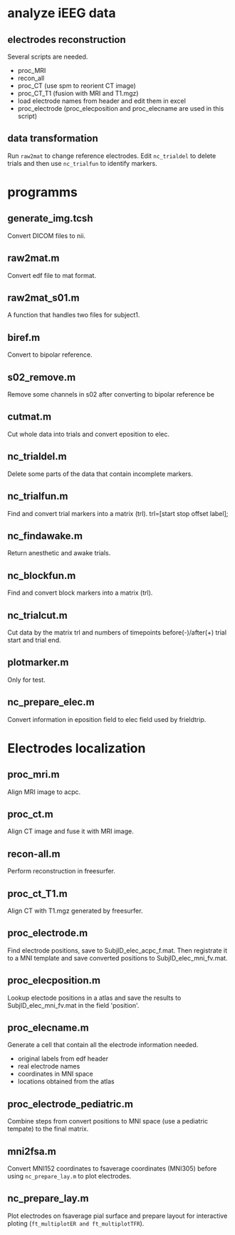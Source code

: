# analyze iEEG data

## electrodes reconstruction
Several scripts are needed.
* proc_MRI
* recon_all
* proc_CT (use spm to reorient CT image)
* proc_CT_T1 (fusion with MRI and T1.mgz)
* load electrode names from header and edit them in excel
* proc_electrode (proc_elecposition and proc_elecname are used in this script)

## data transformation
Run `raw2mat` to change reference electrodes.
Edit `nc_trialdel` to delete trials and then use `nc_trialfun` to identify markers.

# programms

## generate_img.tcsh
Convert DICOM files to nii.

## raw2mat.m
Convert edf file to mat format.

## raw2mat_s01.m
A function that handles two files for subject1.

## biref.m
Convert to bipolar reference.

## s02_remove.m
Remove some channels in s02 after converting to bipolar reference be

## cutmat.m
Cut whole data into trials and convert eposition to elec.

## nc_trialdel.m
Delete some parts of the data that contain incomplete markers.

## nc_trialfun.m
Find and convert trial markers into a matrix (trl).
trl=[start stop offset label];

## nc_findawake.m
Return anesthetic and awake trials.

## nc_blockfun.m
Find and convert block markers into a matrix (trl).

## nc_trialcut.m
Cut data by the matrix trl and numbers of timepoints before(-)/after(+) trial start and trial end.

## plotmarker.m
Only for test.

## nc_prepare_elec.m
Convert information in eposition field to elec field used by frieldtrip.

# Electrodes localization

## proc_mri.m
Align MRI image to acpc.

## proc_ct.m
Align CT image and fuse it with MRI image.

## recon-all.m
Perform reconstruction in freesurfer.

## proc_ct_T1.m
Align CT with T1.mgz generated by freesurfer.

## proc_electrode.m
Find electrode positions, save to SubjID_elec_acpc_f.mat. Then registrate it to a MNI template and save converted positions to SubjID_elec_mni_fv.mat.

## proc_elecposition.m
Lookup electode positions in a atlas and save the results to SubjID_elec_mni_fv.mat in the field 'position'.

## proc_elecname.m
Generate a cell that contain all the electrode information needed.

* original labels from edf header
* real electrode names
* coordinates in MNI space
* locations obtained from the atlas

## proc_electrode_pediatric.m
Combine steps from convert positions to MNI space (use a pediatric tempate) to the final matrix.

## mni2fsa.m
Convert MNI152 coordinates to fsaverage coordinates (MNI305) before using `nc_prepare_lay.m` to plot electrodes.

## nc_prepare_lay.m
Plot electrodes on fsaverage pial surface and prepare layout for interactive ploting (`ft_multiplotER and ft_multiplotTFR`).